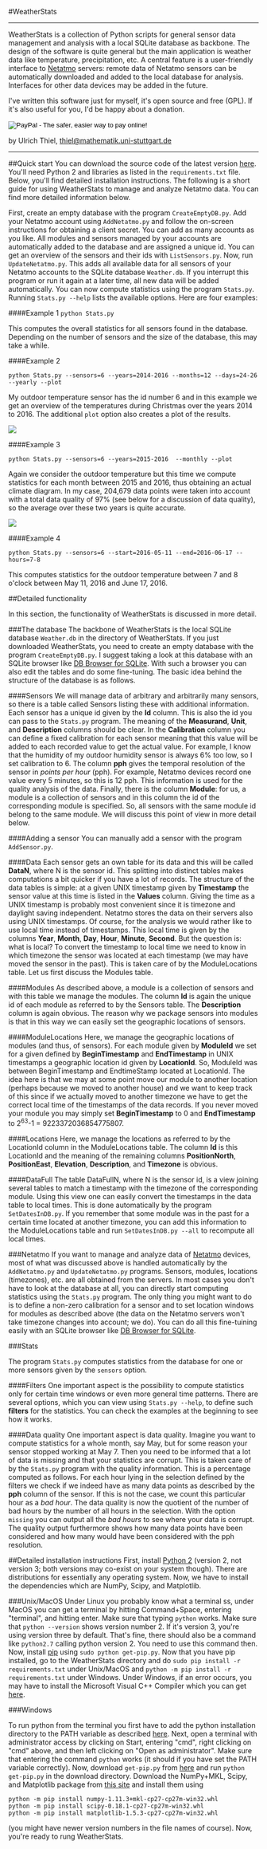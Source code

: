 #WeatherStats

***
WeatherStats is a collection of Python scripts for general sensor data management and analysis with a local SQLite database as backbone. The design of the software is quite general but the main application is weather data like temperature, precipitation, etc. A central feature is a user-friendly interface to [Netatmo](https://www.netatmo.com/) servers: remote data of Netatmo sensors can be automatically downloaded and added to the local database for analysis. Interfaces for other data devices may be added in the future.

I've written this software just for myself, it's open source and free (GPL). If it's also useful for you, I'd be happy about a donation. 

<form action="https://www.paypal.com/cgi-bin/webscr" method="post" target="_top">
<input type="hidden" name="cmd" value="_s-xclick">
<input type="hidden" name="hosted_button_id" value="EQPUVXXEJCELW">
<input type="image" src="https://www.paypalobjects.com/en_US/i/btn/btn_donate_SM.gif" border="0" name="submit" alt="PayPal - The safer, easier way to pay online!">
<img alt="" border="0" src="https://www.paypalobjects.com/de_DE/i/scr/pixel.gif" width="1" height="1">
</form>

   
by Ulrich Thiel, thiel@mathematik.uni-stuttgart.de
***


  

##Quick start
You can download the source code of the latest version [here](). You'll need Python 2 and libraries as listed in the ```requirements.txt``` file. Below, you'll find detailed installation instructions. The following is a short guide for using WeatherStats to manage and analyze Netatmo data. You can find more detailed information below. 
 
First, create an empty database with the program ```CreateEmptyDB.py```. Add your Netatmo account using ```AddNetatmo.py``` and follow the on-screen instructions for obtaining a client secret. You can add as many accounts as you like. All modules and sensors managed by your accounts are automatically added to the database and are assigned a unique id. You can get an overview of the sensors and their ids with ```ListSensors.py```. Now, run ```UpdateNetatmo.py```. This adds all available data for all sensors of your Netatmo accounts to the SQLite database ```Weather.db```. If you interrupt this program or run it again at a later time, all new data will be added automatically. You can now compute statistics using the program ```Stats.py```. Running ```Stats.py --help``` lists the available options. Here are four examples:

####Example 1
```python Stats.py```

This computes the overall statistics for all sensors found in the database. Depending on the number of sensors and the size of the database, this may take a while.

####Example 2

```python Stats.py --sensors=6 --years=2014-2016 --months=12 --days=24-26 --yearly --plot```

My outdoor temperature sensor has the id number 6 and in this example we get an overview of the temperatures during Christmas over the years 2014 to 2016. The additional ```plot``` option also creates a plot of the results. 

![](doc/Christmas.png)

####Example 3

```python Stats.py --sensors=6 --years=2015-2016  --monthly --plot```

Again we consider the outdoor temperature but this time we compute statistics for each month between 2015 and 2016, thus obtaining an actual climate diagram. In my case, 204,679 data points were taken into account with a total data quality of 97% (see below for a discussion of data quality), so the average over these two years is quite accurate.

![](doc/Climate.png) 

####Example 4

```python Stats.py --sensors=6 --start=2016-05-11 --end=2016-06-17 --hours=7-8```

This computes statistics for the outdoor temperature between 7 and 8 o'clock between May 11, 2016 and June 17, 2016.




##Detailed functionality

In this section, the functionality of WeatherStats is discussed in more detail. 

###The database
The backbone of WeatherStats is the local SQLite database ```Weather.db``` in the directory of WeatherStats. If you just downloaded WeatherStats, you need to create an empty database with the program ```CreateEmptyDB.py```. I suggest taking a look at this database with an SQLite browser like [DB Browser for SQLite](http://sqlitebrowser.org). With such a browser you can also edit the tables and do some fine-tuning. The basic idea behind the structure of the database is as follows. 

####Sensors
We will manage data of arbitrary and arbitrarily many sensors, so there is a table called Sensors listing these with additional information. Each sensor has a unique id given by the **Id** column. This is also the id you can pass to the ```Stats.py``` program. The meaning of the **Measurand**, **Unit**, and **Description** columns should be clear. In the **Calibration** column you can define a fixed calibration for each sensor meaning that this value will be added to each recorded value to get the actual value. For example, I know that the humidity of my outdoor humidity sensor is always 6% too low, so I set calibration to 6. The column **pph** gives the temporal resolution of the sensor in *points per hour* (pph). For example, Netatmo devices record one value every 5 minutes, so this is 12 pph. This information is used for the quality analysis of the data. Finally, there is the column **Module**: for us, a module is a collection of sensors and in this column the id of the corresponding module is specified. So, all sensors with the same module id belong to the same module. We will discuss this point of view in more detail below. 

####Adding a sensor
You can manually add a sensor with the program ```AddSensor.py```.

####Data
Each sensor gets an own table for its data and this will be called **DataN**, where N is the sensor id. This splitting into distinct tables makes computations a bit quicker if you have a lot of records. The structure of the data tables is simple: at a given UNIX timestamp given by **Timestamp** the sensor value at this time is listed in the **Values** column. Giving the time as a UNIX timestamp is probably most convenient since it is timezone and daylight saving independent. Netatmo stores the data on their servers also using UNIX timestamps. Of course, for the analysis we would rather like to use local time instead of timestamps. This local time is given by the columns **Year**, **Month**, **Day**, **Hour**, **Minute**, **Second**. But the question is: what is local? To convert the timestamp to local time we need to know in which timezone the sensor was located at each timestamp (we may have moved the sensor in the past). This is taken care of by the ModuleLocations table. Let us first discuss the Modules table.  

####Modules
As described above, a module is a collection of sensors and with this table we manage the modules. The column **Id** is again the unique id of each module as referred to by the Sensors table. The **Description** column is again obvious. The reason why we package sensors into modules is that in this way we can easily set the geographic locations of sensors.

####ModuleLocations
Here, we manage the geographic locations of modules (and thus, of sensors). For each module given by **ModuleId** we set for a given defined by **BeginTimestamp** and **EndTimestamp** in UNIX timestamps a geographic location id given by **LocationId**. So, ModuleId was between BeginTimestamp and EndtimeStamp located at LocationId. The idea here is that we may at some point move our module to another location (perhaps because we moved to another house) and we want to keep track of this since if we actually moved to another timezone we have to get the correct local time of the timestamps of the data records. If you never moved your module you may simply set **BeginTimestamp** to 0 and **EndTimestamp** to 2<sup>63</sup>-1 = 9223372036854775807.

####Locations
Here, we manage the locations as referred to by the LocationId column in the ModuleLocations table. The column **Id** is this LocationId and the meaning of the remaining columns **PositionNorth**, **PositionEast**, **Elevation**, **Description**, and **Timezone** is obvious. 

####DataFull
The table DataFullN, where N is the sensor id, is a view joining several tables to match a timestamp with the timezone of the corresponding module. Using this view one can easily convert the timestamps in the data table to local times. This is done automatically by the program ```SetDatesInDB.py```. If you remember that some module was in the past for a certain time located at another timezone, you can add this information to the ModuleLocations table and run ```SetDatesInDB.py --all``` to recompute all local times.

###Netatmo
If you want to manage and analyze data of [Netatmo](https://www.netatmo.com/) devices, most of what was discussed above is handled automatically by the ```AddNetatmo.py``` and ```UpdateNetatmo.py``` programs. Sensors, modules, locations (timezones), etc. are all obtained from the servers. In most cases you don't have to look at the database at all, you can directly start computing statistics using the ```Stats.py``` program. The only thing you might want to do is to define a non-zero calibration for a sensor and to set location windows for modules as described above (the data on the Netatmo servers won't take timezone changes into account; we do). You can do all this fine-tuining easily with an SQLite browser like [DB Browser for SQLite](http://sqlitebrowser.org).

###Stats

The program ```Stats.py``` computes statistics from the database for one or more sensors given by the ```sensors``` option. 


####Filters
One important aspect is the possibility to compute statistics only for certain time windows or even more general time patterns. There are several options, which you can view using ```Stats.py --help```, to define such **filters** for the statistics. You can check the examples at the beginning to see how it works.

####Data quality
One important aspect is data quality. Imagine you want to compute statistics for a whole month, say May, but for some reason your sensor stopped working at May 7. Then you need to be informed that a lot of data is missing and that your statistics are corrupt. This is taken care of by the ```Stats.py``` program with the quality information. This is a percentage computed as follows. For each hour lying in the selection defined by the filters we check if we indeed have as many data points as described by the **pph** column of the sensor. If this is not the case, we count this particular hour as a *bad hour*. The data quality is now the quotient of the number of bad hours by the number of all hours in the selection. With the option ```missing``` you can output all the *bad hours* to see where your data is corrupt. The quality output furthermore shows how many data points have been considered and how many would have been considered with the pph resolution.

##Detailed installation instructions
First, install [Python 2](https://www.python.org/downloads/) (version 2, not version 3; both versions may co-exist on your system though). There are distributions for essentially any operating system. Now, we have to install the dependencies which are NumPy, Scipy, and Matplotlib.

###Unix/MacOS
Under Linux you probably know what a terminal ss, under MacOS you can get a terminal by hitting Command+Space, entering "terminal", and hitting enter. Make sure that typing ```python``` works. Make sure that ```python --version``` shows version number 2. If it's version 3, you're using version three by default. That's fine, there should also be a command like ```python2.7``` calling python version 2. You need to use this command then. Now, install [pip](https://pip.pypa.io/en/latest/installing/) using ```sudo python get-pip.py```. Now that you have pip installed, go to the WeatherStats directory and do ```sudo pip install -r requirements.txt``` under Unix/MacOS and ```python -m pip install -r requirements.txt``` under Windows. Under Windows, if an error occurs, you may have to install the Microsoft Visual C++ Compiler which you can get [here](http://aka.ms/vcpython27).

###Windows

To run python from the terminal you first have to add the python installation directory to the PATH variable as described [here](https://docs.python.org/2.7/using/windows.html#excursus-setting-environment-variables). Next, open a terminal with administrator access by clicking on Start, entering "cmd", right clicking on "cmd" above, and then left clicking on "Open as administrator". Make sure that entering the command ```python``` works (it should if you have set the PATH variable correctly). Now, download ```get-pip.py``` from [here](https://pip.pypa.io/en/latest/installing/) and run ```python get-pip.py``` in the download directory. Download the NumPy+MKL, Scipy, and Matplotlib package from [this site](http://www.lfd.uci.edu/~gohlke/pythonlibs/) and install them using 

```
python -m pip install numpy‑1.11.3+mkl‑cp27‑cp27m‑win32.whl
python -m pip install scipy‑0.18.1‑cp27‑cp27m‑win32.whl
python -m pip install matplotlib‑1.5.3‑cp27‑cp27m‑win32.whl
```

(you might have newer version numbers in the file names of course). Now, you're ready to rung WeatherStats.